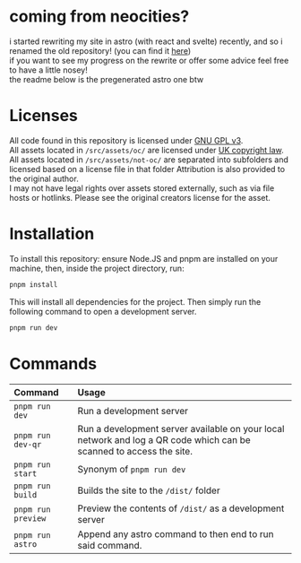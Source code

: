 # coming from neocities?
i started rewriting my site in astro (with react and svelte) recently, and so i renamed the old repository! (you can find it [here](https://github.com/Afterlifepro/neocities-v2))  
if you want to see my progress on the rewrite or offer some advice feel free to have a little nosey!  
the readme below is the pregenerated astro one btw

# Licenses
All code found in this repository is licensed under [GNU GPL v3](COPYING).  
All assets located in `/src/assets/oc/` are licensed under [UK copyright law](https://www.gov.uk/copyright).  
All assets located in `/src/assets/not-oc/` are separated into subfolders and licensed based on a license file in that folder Attribution is also provided to the original author.  
I may not have legal rights over assets stored externally, such as via file hosts or hotlinks. Please see the original creators license for the asset. 


# Installation
To install this repository: ensure Node.JS and pnpm are installed on your machine, then, inside the project directory, run:
```sh
pnpm install
```
This will install all dependencies for the project. Then simply run the following command to open a development server.
```sh
pnpm run dev
```
# Commands
|Command |Usage |
|:--|:--|
|`pnpm run dev`|Run a development server|
|`pnpm run dev-qr`|Run a development server available on your local network and log a QR code which can be scanned to access the site.|
|`pnpm run start`|Synonym of `pnpm run dev`|
|`pnpm run build`|Builds the site to the `/dist/` folder|
|`pnpm run preview`|Preview the contents of `/dist/` as a development server|
|`pnpm run astro`|Append any astro command to then end to run said command.|